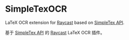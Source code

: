 # SimpleTexOCR

LaTeX OCR extension for [Raycast](https://www.raycast.com/) based on [SimpleTex API](https://simpletex.cn/).

基于 [SimpleTex API](https://simpletex.cn/) 的 [Raycast](https://www.raycast.com/) LaTeX OCR 插件。